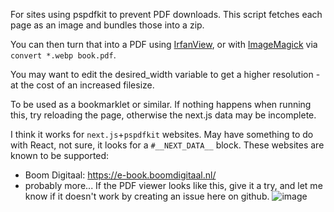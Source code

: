 For sites using pspdfkit to prevent PDF downloads. This script
fetches each page as an image and bundles those into a zip.

You can then turn that into a PDF using [IrfanView](https://brianmahoney.ca/2011/09/create-pdf-files-using-irfanview-free-is-good/), or with [ImageMagick](https://imagemagick.org/) via `convert *.webp book.pdf`.

You may want to edit the desired_width variable to get a
higher resolution - at the cost of an increased filesize.

To be used as a bookmarklet or similar. If nothing happens
when running this, try reloading the page, otherwise the
next.js data may be incomplete.

I think it works for `next.js`+`pspdfkit` websites. May have
something to do with React, not sure, it looks for a
`#__NEXT_DATA__` block. These websites are known to be supported:
- Boom Digitaal: https://e-book.boomdigitaal.nl/
- probably more... If the PDF viewer looks like this,
give it a try, and let me know if it doesn't work by creating
an issue here on github.
![image](https://github.com/user-attachments/assets/1809defc-5616-4468-be57-38ecf4254114)
